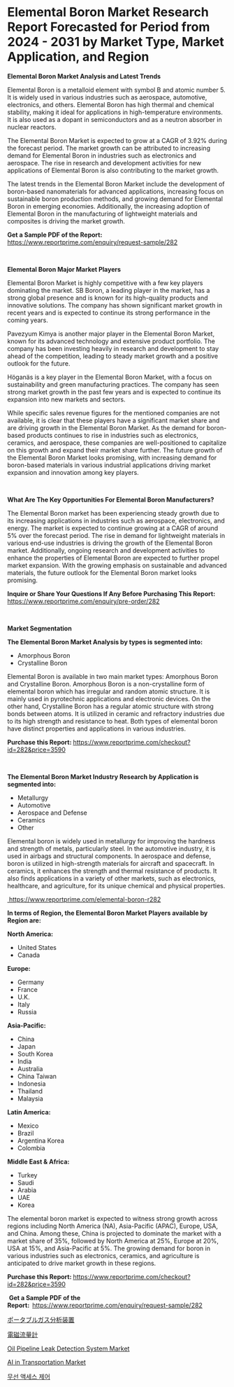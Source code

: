 <p><h1>Elemental Boron Market Research Report Forecasted for Period from 2024 -  2031 by Market Type, Market Application, and Region</h1></p><p><strong>Elemental Boron Market Analysis and Latest Trends</strong></p>
<p><p>Elemental Boron is a metalloid element with symbol B and atomic number 5. It is widely used in various industries such as aerospace, automotive, electronics, and others. Elemental Boron has high thermal and chemical stability, making it ideal for applications in high-temperature environments. It is also used as a dopant in semiconductors and as a neutron absorber in nuclear reactors.</p><p>The Elemental Boron Market is expected to grow at a CAGR of 3.92% during the forecast period. The market growth can be attributed to increasing demand for Elemental Boron in industries such as electronics and aerospace. The rise in research and development activities for new applications of Elemental Boron is also contributing to the market growth.</p><p>The latest trends in the Elemental Boron Market include the development of boron-based nanomaterials for advanced applications, increasing focus on sustainable boron production methods, and growing demand for Elemental Boron in emerging economies. Additionally, the increasing adoption of Elemental Boron in the manufacturing of lightweight materials and composites is driving the market growth.</p></p>
<p><strong>Get a Sample PDF of the Report:&nbsp;</strong> <a href="https://www.reportprime.com/enquiry/request-sample/282">https://www.reportprime.com/enquiry/request-sample/282</a></p>
<p>&nbsp;</p>
<p><strong>Elemental Boron Major Market Players</strong></p>
<p><p>Elemental Boron Market is highly competitive with a few key players dominating the market. SB Boron, a leading player in the market, has a strong global presence and is known for its high-quality products and innovative solutions. The company has shown significant market growth in recent years and is expected to continue its strong performance in the coming years.</p><p>Pavezyum Kimya is another major player in the Elemental Boron Market, known for its advanced technology and extensive product portfolio. The company has been investing heavily in research and development to stay ahead of the competition, leading to steady market growth and a positive outlook for the future.</p><p>Höganäs is a key player in the Elemental Boron Market, with a focus on sustainability and green manufacturing practices. The company has seen strong market growth in the past few years and is expected to continue its expansion into new markets and sectors.</p><p>While specific sales revenue figures for the mentioned companies are not available, it is clear that these players have a significant market share and are driving growth in the Elemental Boron Market. As the demand for boron-based products continues to rise in industries such as electronics, ceramics, and aerospace, these companies are well-positioned to capitalize on this growth and expand their market share further. The future growth of the Elemental Boron Market looks promising, with increasing demand for boron-based materials in various industrial applications driving market expansion and innovation among key players.</p></p>
<p>&nbsp;</p>
<p><strong>What Are The Key Opportunities For Elemental Boron Manufacturers?</strong></p>
<p><p>The Elemental Boron market has been experiencing steady growth due to its increasing applications in industries such as aerospace, electronics, and energy. The market is expected to continue growing at a CAGR of around 5% over the forecast period. The rise in demand for lightweight materials in various end-use industries is driving the growth of the Elemental Boron market. Additionally, ongoing research and development activities to enhance the properties of Elemental Boron are expected to further propel market expansion. With the growing emphasis on sustainable and advanced materials, the future outlook for the Elemental Boron market looks promising.</p></p>
<p><strong>Inquire or Share Your Questions If Any Before Purchasing This Report:</strong> <a href="https://www.reportprime.com/enquiry/pre-order/282">https://www.reportprime.com/enquiry/pre-order/282</a></p>
<p>&nbsp;</p>
<p><strong>Market Segmentation</strong></p>
<p><strong>The Elemental Boron Market Analysis by types is segmented into:</strong></p>
<p><ul><li>Amorphous Boron</li><li>Crystalline Boron</li></ul></p>
<p><p>Elemental Boron is available in two main market types: Amorphous Boron and Crystalline Boron. Amorphous Boron is a non-crystalline form of elemental boron which has irregular and random atomic structure. It is mainly used in pyrotechnic applications and electronic devices. On the other hand, Crystalline Boron has a regular atomic structure with strong bonds between atoms. It is utilized in ceramic and refractory industries due to its high strength and resistance to heat. Both types of elemental boron have distinct properties and applications in various industries.</p></p>
<p><strong>Purchase this Report:&nbsp;</strong><a href="https://www.reportprime.com/checkout?id=282&price=3590">https://www.reportprime.com/checkout?id=282&price=3590</a></p>
<p>&nbsp;</p>
<p><strong>The Elemental Boron Market Industry Research by Application is segmented into:</strong></p>
<p><ul><li>Metallurgy</li><li>Automotive</li><li>Aerospace and Defense</li><li>Ceramics</li><li>Other</li></ul></p>
<p><p>Elemental boron is widely used in metallurgy for improving the hardness and strength of metals, particularly steel. In the automotive industry, it is used in airbags and structural components. In aerospace and defense, boron is utilized in high-strength materials for aircraft and spacecraft. In ceramics, it enhances the strength and thermal resistance of products. It also finds applications in a variety of other markets, such as electronics, healthcare, and agriculture, for its unique chemical and physical properties.</p></p>
<p><a href="https://www.reportprime.com/elemental-boron-r282">&nbsp;https://www.reportprime.com/elemental-boron-r282</a></p>
<p><strong>In terms of Region, the Elemental Boron Market Players available by Region are:</strong></p>
<p>
    <p> <strong> North America: </strong>
        <ul>
            <li>United States</li>
            <li>Canada</li>
        </ul>
        </p> 
    <p> <strong> Europe: </strong>
        <ul>
            <li>Germany</li>
            <li>France</li>
            <li>U.K.</li>
            <li>Italy</li>
            <li>Russia</li>
        </ul>
        </p> 
    <p> <strong> Asia-Pacific: </strong>
        <ul>
            <li>China</li>
            <li>Japan</li>
            <li>South Korea</li>
            <li>India</li>
            <li>Australia</li>
            <li>China Taiwan</li>
            <li>Indonesia</li>
            <li>Thailand</li>
            <li>Malaysia</li>
        </ul>
        </p> 
    <p> <strong> Latin America: </strong>
        <ul>
            <li>Mexico</li>
            <li>Brazil</li>
            <li>Argentina Korea</li>
            <li>Colombia</li>
        </ul>
        </p> 
    <p> <strong> Middle East & Africa: </strong>
        <ul>
            <li>Turkey</li>
            <li>Saudi</li>
            <li>Arabia</li>
            <li>UAE</li>
            <li>Korea</li>
        </ul>
    </p>
    </p>
<p><p>The elemental boron market is expected to witness strong growth across regions including North America (NA), Asia-Pacific (APAC), Europe, USA, and China. Among these, China is projected to dominate the market with a market share of 35%, followed by North America at 25%, Europe at 20%, USA at 15%, and Asia-Pacific at 5%. The growing demand for boron in various industries such as electronics, ceramics, and agriculture is anticipated to drive market growth in these regions.</p></p>
<p><strong>Purchase this Report: </strong><a href="https://www.reportprime.com/checkout?id=282&price=3590">https://www.reportprime.com/checkout?id=282&price=3590</a></p>
<p>&nbsp;<strong>Get a Sample PDF of the Report:&nbsp;&nbsp;</strong><a href="https://www.reportprime.com/enquiry/request-sample/282">https://www.reportprime.com/enquiry/request-sample/282</a></p>
<p><strong></strong></p>
<p><p><a href="https://medium.com/@oswaldoavarro768546/%E6%AC%A1%E3%81%AE%E6%96%87%E3%82%92%E6%97%A5%E6%9C%AC%E8%AA%9E%E3%81%AB%E7%BF%BB%E8%A8%B3%E3%81%97%E3%81%BE%E3%81%99-%E8%A3%BD%E5%93%81%E3%82%BF%E3%82%A4%E3%83%97-%E3%82%B7%E3%83%B3%E3%82%B0%E3%83%AB-%E3%82%AC%E3%82%B9%E3%82%A2%E3%83%8A%E3%83%A9%E3%82%A4%E3%82%B6-%E3%83%9E%E3%83%AB%E3%83%81%E3%82%AC%E3%82%B9-%E3%82%A2%E3%83%8A%E3%83%A9%E3%82%A4%E3%82%B6-%E3%82%A8%E3%83%B3%E3%83%89%E3%83%A6%E3%83%BC%E3%82%B9-%E3%82%AC%E3%82%B9%E5%88%86%E9%9B%A2-%E8%87%AA%E5%8B%95%E8%BB%8A%E6%8E%92%E3%82%AC%E3%82%B9-%E8%88%B9%E8%88%B6%E3%83%9C%E3%82%A4%E3%83%A9%E3%83%BC-%E5%8C%96%E5%AD%A6%E7%94%A3%E6%A5%AD-%E7%A0%94%E7%A9%B6%E6%89%80-%E3%81%9D%E3%81%AE%E4%BB%96-%E3%81%8A%E3%82%88%E3%81%B3%E5%9C%B0%E5%9F%9F-2c4eeb07b8c6">ポータブルガス分析装置</a></p><p><a href="https://medium.com/@oswaldoavarro768546/%E9%9B%BB%E7%A3%81%E6%B5%81%E9%87%8F%E8%A8%88%E7%94%A3%E6%A5%AD%E5%88%86%E6%9E%90%E3%83%AC%E3%83%9D%E3%83%BC%E3%83%88-%E5%B8%82%E5%A0%B4%E8%A6%8F%E6%A8%A1%E3%81%AF-2024%E5%B9%B4%E3%81%8B%E3%82%892031%E5%B9%B4%E3%81%BE%E3%81%A7%E3%81%AE%E6%9C%9F%E9%96%93%E3%81%AB-%E5%B9%B4%E9%96%93%E6%88%90%E9%95%B7%E7%8E%8710-8-%E3%81%A7%E6%8B%A1%E5%A4%A7%E3%81%99%E3%82%8B%E8%A6%8B%E8%BE%BC%E3%81%BF%E3%81%A7%E3%81%99-%E3%82%A2%E3%83%97%E3%83%AA%E3%82%B1%E3%83%BC%E3%82%B7%E3%83%A7%E3%83%B3-%E3%82%BF%E3%82%A4%E3%83%97-%E5%9C%B0%E5%9F%9F%E5%88%A5%E3%81%AB%E5%88%86%E6%9E%90%E3%81%95%E3%82%8C%E3%81%BE%E3%81%99-668151ca3fa3">電磁流量計</a></p><p><a href="https://issuu.com/reportprime-2/docs/oil-pipeline-leak-detection-system-market-size-203">Oil Pipeline Leak Detection System Market</a></p><p><a href="https://www.linkedin.com/pulse/ai-transportation-market-global-regional-analysis-focus-40kae">AI in Transportation Market</a></p><p><a href="https://medium.com/@mdemon69ds7/%EA%B8%80%EB%A1%9C%EB%B2%8C-%EB%AC%B4%EC%84%A0-%EC%B6%9C%EC%9E%85-%ED%86%B5%EC%A0%9C-%EC%8B%9C%EC%9E%A5-%EB%8F%99%ED%96%A5%EC%97%90-%EB%8C%80%ED%95%9C-%EC%A0%84%EB%9E%B5%EC%A0%81%EC%9D%B8-%ED%86%B5%EC%B0%B0-2024%EB%85%84-2031%EB%85%84-186%ED%8E%98%EC%9D%B4%EC%A7%80%EC%97%90-%EA%B1%B8%EC%B3%90-%EB%8B%A4%EB%A3%A8%EA%B3%A0-%EC%9E%88%EC%8A%B5%EB%8B%88%EB%8B%A4-329b57102d59">무선 액세스 제어</a></p></p>